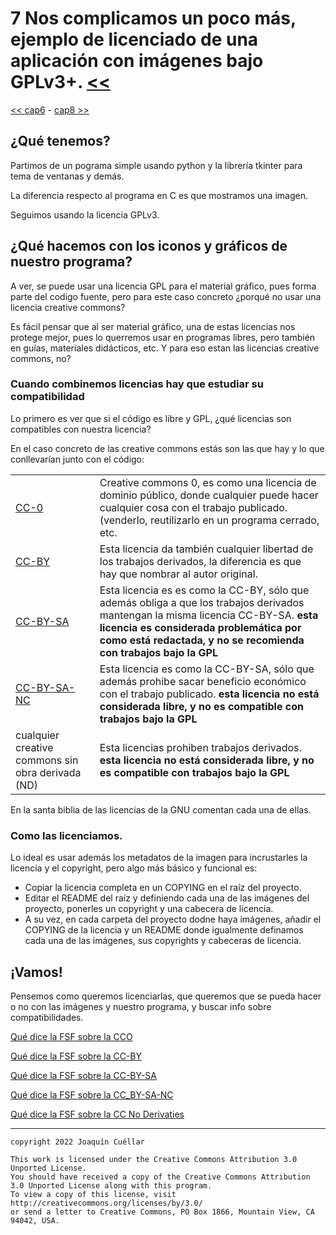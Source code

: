 # 7 Nos complicamos un poco más, ejemplo de licenciado de una aplicación con imágenes bajo GPLv3+. [<<](../README.md)
[<< cap6](./capitulo6.md) - [cap8 >>](./capitulo8.md)

## ¿Qué tenemos?

Partimos de un pograma simple usando python y la librería tkinter para tema de ventanas y demás.

La diferencia respecto al programa en C es que mostramos una imagen.

Seguimos usando la licencia GPLv3.

## ¿Qué hacemos con los iconos y gráficos de nuestro programa?

A ver, se puede usar una licencia GPL para el material gráfico, pues forma parte del codigo fuente, pero para este caso concreto ¿porqué no usar una licencia creative commons?

Es fácil pensar que al ser material gráfico, una de estas licencias nos protege mejor, pues lo querremos usar en programas libres, pero también en guías, materiales didácticos, etc. Y para eso estan las licencias creative commons, no?

### Cuando combinemos licencias hay que estudiar su compatibilidad

Lo primero es ver que si el código es libre y GPL, ¿qué licencias son compatibles con nuestra licencia?

En el caso concreto de las creative commons estás son las que hay y lo que conllevarían junto con el código:

| | |
|---|---|
| [CC-0](https://creativecommons.org/share-your-work/public-domain/cc0/)	| Creative commons 0, es como una licencia de dominio público, donde cualquier puede hacer cualquier cosa con el trabajo publicado. (venderlo, reutilizarlo en un programa cerrado, etc. |
| [CC-BY](https://creativecommons.org/licenses/by/4.0/)	| Esta licencia da también cualquier libertad de los trabajos derivados, la diferencia es que hay que nombrar al autor original. |
| [CC-BY-SA](https://creativecommons.org/licenses/by-sa/2.0/) | Esta licencia es es como la CC-BY, sólo que además obliga a que los trabajos derivados mantengan la misma licencia CC-BY-SA. **esta licencia es considerada problemática por como está redactada, y no se recomienda con trabajos bajo la GPL** |
| [CC-BY-SA-NC](https://creativecommons.org/licenses/by-nc-sa/2.0/) | Esta licencia es como la CC-BY-SA, sólo que además prohibe sacar beneficio económico con el trabajo publicado. **esta licencia no está considerada libre, y no es compatible con trabajos bajo la GPL**|
| cualquier creative commons sin obra derivada (ND) | Esta licencias prohiben trabajos derivados. **esta licencia no está considerada libre, y no es compatible con trabajos bajo la GPL**|

En la santa biblia de las licencias de la GNU comentan cada una de ellas.

### Como las licenciamos.

Lo ideal es usar además los metadatos de la imagen para incrustarles la licencia y el copyright, pero algo más básico y funcional es:

* Copiar la licencia completa en un COPYING en el raíz del proyecto.
* Editar el README del raíz y definiendo cada una de las imágenes del proyecto, ponerles un copyright y una cabecera de licencia.
* A su vez, en cada carpeta del proyecto dodne haya imágenes, añadir el COPYING de la licencia y un README donde igualmente definamos cada una de las imágenes, sus copyrights y cabeceras de licencia.

## ¡Vamos!

Pensemos como queremos licenciarlas, que queremos que se pueda hacer o no con las imágenes y nuestro programa, y buscar info sobre compatibilidades.

[Qué dice la FSF sobre la CCO](https://www.gnu.org/licenses/license-list.html#CC0)

[Qué dice la FSF sobre la CC-BY](https://www.gnu.org/licenses/license-list.html#ccby)

[Qué dice la FSF sobre la CC-BY-SA](https://www.gnu.org/licenses/license-list.html#ccbysa)

[Qué dice la FSF sobre la CC_BY-SA-NC](https://www.gnu.org/licenses/license-list.html#CC-BY-NC)

[Qué dice la FSF sobre la CC No Derivaties](https://www.gnu.org/licenses/license-list.html#CC-BY-ND)

***

```
copyright 2022 Joaquín Cuéllar

This work is licensed under the Creative Commons Attribution 3.0 Unported License. 
You should have received a copy of the Creative Commons Attribution 3.0 Unported License along with this program.
To view a copy of this license, visit http://creativecommons.org/licenses/by/3.0/
or send a letter to Creative Commons, PO Box 1866, Mountain View, CA 94042, USA.
```




